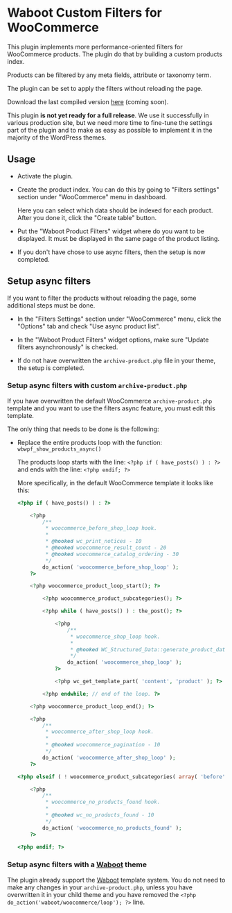 # Waboot Custom Filters for WooCommerce

This plugin implements more performance-oriented filters for WooCommerce products. The plugin do that by building a custom products index.

Products can be filtered by any meta fields, attribute or taxonomy term.

The plugin can be set to apply the filters without reloading the page.

Download the last compiled version [here](http://update.waboot.org/?action=get_metadata&slug=waboot-woo-product-filters&type=plugin) (coming soon). 

This plugin **is not yet ready for a full release**. We use it successfully in various production site, but we need more time to fine-tune the settings part of the plugin and to make as easy as possible to implement it in the majority of the WordPress themes.

## Usage

- Activate the plugin.

- Create the product index. You can do this by going to "Filters settings" section under "WooCommerce" menu in dashboard.

    Here you can select which data should be indexed for each product. After you done it, click the "Create table" button.

- Put the "Waboot Product Filters" widget where do you want to be displayed. It must be displayed in the same page of the product listing.

- If you don't have chose to use async filters, then the setup is now completed.

## Setup async filters

If you want to filter the products without reloading the page, some additional steps must be done.

- In the "Filters Settings" section under "WooCommerce" menu, click the "Options" tab and check "Use async product list".

- In the "Waboot Product Filters" widget options, make sure "Update filters asynchronously" is checked.

- If do not have overwritten the `archive-product.php` file in your theme, the setup is completed.

### Setup async filters with custom `archive-product.php`

If you have overwritten the default WooCommerce `archive-product.php` template and you want to use the filters async feature, you must edit this template.

The only thing that needs to be done is the following:

- Replace the entire products loop with the function: `wbwpf_show_products_async()`

    The products loop starts with the line: `<?php if ( have_posts() ) : ?>` and ends with the line: `<?php endif; ?>`

    More specifically, in the default WooCommerce template it looks like this:

    ```php
    <?php if ( have_posts() ) : ?>

        <?php
            /**
             * woocommerce_before_shop_loop hook.
             *
             * @hooked wc_print_notices - 10
             * @hooked woocommerce_result_count - 20
             * @hooked woocommerce_catalog_ordering - 30
             */
            do_action( 'woocommerce_before_shop_loop' );
        ?>

        <?php woocommerce_product_loop_start(); ?>

            <?php woocommerce_product_subcategories(); ?>

            <?php while ( have_posts() ) : the_post(); ?>

                <?php
                    /**
                     * woocommerce_shop_loop hook.
                     *
                     * @hooked WC_Structured_Data::generate_product_data() - 10
                     */
                    do_action( 'woocommerce_shop_loop' );
                ?>

                <?php wc_get_template_part( 'content', 'product' ); ?>

            <?php endwhile; // end of the loop. ?>

        <?php woocommerce_product_loop_end(); ?>

        <?php
            /**
             * woocommerce_after_shop_loop hook.
             *
             * @hooked woocommerce_pagination - 10
             */
            do_action( 'woocommerce_after_shop_loop' );
        ?>

	<?php elseif ( ! woocommerce_product_subcategories( array( 'before' => woocommerce_product_loop_start( false ), 'after' => woocommerce_product_loop_end( false ) ) ) ) : ?>

        <?php
            /**
             * woocommerce_no_products_found hook.
             *
             * @hooked wc_no_products_found - 10
             */
            do_action( 'woocommerce_no_products_found' );
        ?>

	<?php endif; ?>
    ```

### Setup async filters with a [Waboot](https://github.com/wagaweb/waboot) theme

The plugin already support the [Waboot](https://github.com/wagaweb/waboot) template system. You do not need to make any changes in your `archive-product.php`, unless you have overwritten it in your child theme and you have removed the `<?php do_action('waboot/woocommerce/loop'); ?>` line.


